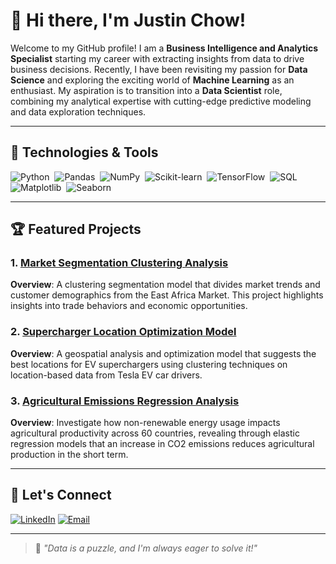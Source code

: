 # 👋 Hi there, I'm Justin Chow!

Welcome to my GitHub profile! I am a **Business Intelligence and Analytics Specialist** starting my career with extracting insights from data to drive business decisions. Recently, I have been revisiting my passion for **Data Science** and exploring the exciting world of **Machine Learning** as an enthusiast. My aspiration is to transition into a **Data Scientist** role, combining my analytical expertise with cutting-edge predictive modeling and data exploration techniques.

---

## 🔧 Technologies & Tools
![Python](https://img.shields.io/badge/-Python-05122A?style=flat&logo=python)&nbsp;
![Pandas](https://img.shields.io/badge/-Pandas-05122A?style=flat&logo=pandas)&nbsp;
![NumPy](https://img.shields.io/badge/-NumPy-05122A?style=flat&logo=numpy)&nbsp;
![Scikit-learn](https://img.shields.io/badge/-Scikit--learn-05122A?style=flat&logo=scikit-learn)&nbsp;
![TensorFlow](https://img.shields.io/badge/-TensorFlow-05122A?style=flat&logo=tensorflow)&nbsp;
![SQL](https://img.shields.io/badge/-SQL-05122A?style=flat&logo=postgresql)&nbsp;
![Matplotlib](https://img.shields.io/badge/-Matplotlib-05122A?style=flat&logo=matplotlib)&nbsp;
![Seaborn](https://img.shields.io/badge/-Seaborn-05122A?style=flat&logo=seaborn)&nbsp;

---

## 🏆 Featured Projects

### 1. [Market Segmentation Clustering Analysis](https://github.com/Jchow2/python-market-segmentation-analysis)
**Overview**: A clustering segmentation model that divides market trends and customer demographics from the East Africa Market. This project highlights insights into trade behaviors and economic opportunities.

### 2. [Supercharger Location Optimization Model](https://github.com/Jchow2/tesla-supercharger-location-optimization)
**Overview**: A geospatial analysis and optimization model that suggests the best locations for EV superchargers using clustering techniques on location-based data from Tesla EV car drivers.

### 3. [Agricultural Emissions Regression Analysis](https://github.com/Jchow2/R-emissions-regression-analysis)
**Overview**: Investigate how non-renewable energy usage impacts agricultural productivity across 60 countries, revealing through elastic regression models that an increase in CO2 emissions reduces agricultural production in the short term.

---

## 🌟 Let's Connect
[![LinkedIn](https://img.shields.io/badge/-LinkedIn-0077B5?style=flat&logo=linkedin&logoColor=white)](https://www.linkedin.com/in/justinchow23/)
[![Email](https://img.shields.io/badge/-Email-D14836?style=flat&logo=gmail&logoColor=white)](mailto:jsjchow23@gmail.com)

---

> 🌱 *"Data is a puzzle, and I'm always eager to solve it!"*

<!---
Jchow2/Jchow2 is a ✨ special ✨ repository because its `README.md` (this file) appears on your GitHub profile.
You can click the Preview link to take a look at your changes.
--->
